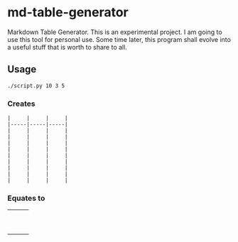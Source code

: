 # md-table-generator
Markdown Table Generator. This is an experimental project. I am going to use this tool for personal use. Some time later,
this program shall evolve into a useful stuff that is worth to share to all.

## Usage
```
./script.py 10 3 5
```

### Creates
```
|     |     |     |
|-----|-----|-----|
|     |     |     |
|     |     |     |
|     |     |     |
|     |     |     |
|     |     |     |
|     |     |     |
|     |     |     |
|     |     |     |
|     |     |     |
```

### Equates to

|     |     |     |
|-----|-----|-----|
|     |     |     |
|     |     |     |
|     |     |     |
|     |     |     |
|     |     |     |
|     |     |     |
|     |     |     |
|     |     |     |
|     |     |     |
